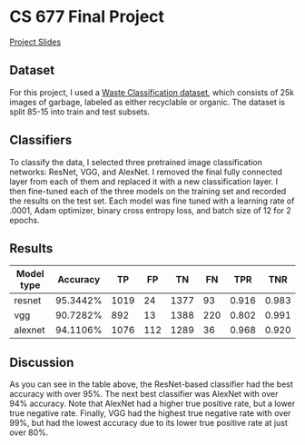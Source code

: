 # CS 677 Final Project

[Project Slides](https://docs.google.com/presentation/d/1vtc_N5O9KP1YNKIyZOgzvw5jI11GrQEhh4J_aYIeDII/edit?usp=sharing)

## Dataset

For this project, I used a [Waste Classification dataset](https://www.kaggle.com/techsash/waste-classification-data), which consists of 25k images of garbage, labeled as either recyclable or organic. The dataset is split 85-15 into train and test subsets.

## Classifiers

To classify the data, I selected three pretrained image classification networks: ResNet, VGG, and AlexNet. I removed the final fully connected layer from each of them and replaced it with a new classification layer. I then fine-tuned each of the three models on the training set and recorded the results on the test set. Each model was fine tuned with a learning rate of .0001, Adam optimizer, binary cross entropy loss, and batch size of 12 for 2 epochs.

## Results

| Model type | Accuracy | TP   | FP  | TN   |  FN |  TPR  | TNR
|-----------|----------|------|-----|------|-----|-------|------
|    resnet | 95.3442% | 1019 | 24  | 1377 | 93  | 0.916 | 0.983
|       vgg | 90.7282% | 892 |  13 | 1388 | 220 | 0.802 | 0.991
|   alexnet | 94.1106% |  1076 | 112 | 1289 |  36 |  0.968 |   0.920

## Discussion

As you can see in the table above, the ResNet-based classifier had the best accuracy with over 95%. The next best classifier was AlexNet with over 94% accuracy. Note that AlexNet had a higher true positive rate, but a lower true negative rate. Finally, VGG had the highest true negative rate with over 99%, but had the lowest accuracy due to its lower true positive rate at just over 80%.

